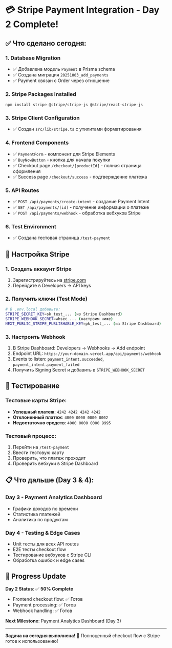 # 💳 Stripe Payment Integration - Day 2 Complete!

## ✅ Что сделано сегодня:

### 1. **Database Migration**
- ✅ Добавлена модель `Payment` в Prisma schema
- ✅ Создана миграция `20251003_add_payments`
- ✅ Payment связан с Order через отношение

### 2. **Stripe Packages Installed**
```bash
npm install stripe @stripe/stripe-js @stripe/react-stripe-js
```

### 3. **Stripe Client Configuration**
- ✅ Создан `src/lib/stripe.ts` с утилитами форматирования

### 4. **Frontend Components**
- ✅ `PaymentForm` - компонент для Stripe Elements
- ✅ `BuyNowButton` - кнопка для начала покупки
- ✅ Checkout page `/checkout/[productId]` - полная страница оформления
- ✅ Success page `/checkout/success` - подтверждение платежа

### 5. **API Routes**
- ✅ `POST /api/payments/create-intent` - создание Payment Intent
- ✅ `GET /api/payments/[id]` - получение информации о платеже
- ✅ `POST /api/payments/webhook` - обработка вебхуков Stripe

### 6. **Test Environment**
- ✅ Создана тестовая страница `/test-payment`

## 🔧 Настройка Stripe

### 1. Создать аккаунт Stripe
1. Зарегистрируйтесь на [stripe.com](https://stripe.com)
2. Перейдите в Developers → API keys

### 2. Получить ключи (Test Mode)
```bash
# В .env.local добавьте:
STRIPE_SECRET_KEY=sk_test_... (из Stripe Dashboard)
STRIPE_WEBHOOK_SECRET=whsec_... (настроим ниже)
NEXT_PUBLIC_STRIPE_PUBLISHABLE_KEY=pk_test_... (из Stripe Dashboard)
```

### 3. Настроить Webhook
1. В Stripe Dashboard: Developers → Webhooks → Add endpoint
2. Endpoint URL: `https://your-domain.vercel.app/api/payments/webhook`
3. Events to listen: `payment_intent.succeeded`, `payment_intent.payment_failed`
4. Получить Signing Secret и добавить в `STRIPE_WEBHOOK_SECRET`

## 🧪 Тестирование

### Тестовые карты Stripe:
- **Успешный платеж**: `4242 4242 4242 4242`
- **Отклоненный платеж**: `4000 0000 0000 0002`
- **Недостаточно средств**: `4000 0000 0000 9995`

### Тестовый процесс:
1. Перейти на `/test-payment`
2. Ввести тестовую карту
3. Проверить, что платеж проходит
4. Проверить вебхуки в Stripe Dashboard

## 📋 Что дальше (Day 3 & 4):

### Day 3 - Payment Analytics Dashboard
- Графики доходов по времени
- Статистика платежей
- Аналитика по продуктам

### Day 4 - Testing & Edge Cases
- Unit тесты для всех API routes
- E2E тесты checkout flow
- Тестирование вебхуков с Stripe CLI
- Обработка ошибок и edge cases

## 🚀 Progress Update

**Day 2 Status**: ✅ **50% Complete**
- Frontend checkout flow: ✅ Готов
- Payment processing: ✅ Готов
- Webhook handling: ✅ Готов

**Next Milestone**: Payment Analytics Dashboard (Day 3)

---

**Задача на сегодня выполнена!** 💪
Полноценный checkout flow с Stripe готов к использованию!
